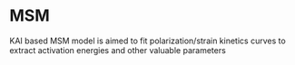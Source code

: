 # MSM
KAI based MSM model is aimed to fit polarization/strain kinetics curves to extract activation energies and other valuable parameters

